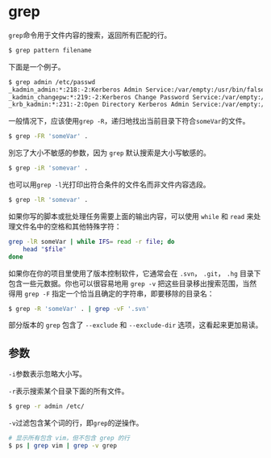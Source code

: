 # grep

`grep`命令用于文件内容的搜索，返回所有匹配的行。

```bash
$ grep pattern filename
```

下面是一个例子。

```bash
$ grep admin /etc/passwd
_kadmin_admin:*:218:-2:Kerberos Admin Service:/var/empty:/usr/bin/false
_kadmin_changepw:*:219:-2:Kerberos Change Password Service:/var/empty:/usr/bin/false
_krb_kadmin:*:231:-2:Open Directory Kerberos Admin Service:/var/empty:/usr/bin/false
```

一般情况下，应该使用`grep -R`，递归地找出当前目录下符合`someVar`的文件。

```bash
$ grep -FR 'someVar' .
```

別忘了大小不敏感的参数，因为 `grep` 默认搜索是大小写敏感的。

```bash
$ grep -iR 'somevar' .
```

也可以用`grep -l`光打印出符合条件的文件名而非文件内容选段。

```bash
$ grep -lR 'somevar' .
```

如果你写的脚本或批处理任务需要上面的输出内容，可以使用 `while` 和 `read` 来处理文件名中的空格和其他特殊字符：

```bash
grep -lR someVar | while IFS= read -r file; do
    head "$file"
done
```

如果你在你的项目里使用了版本控制软件，它通常会在 `.svn`， `.git`， `.hg` 目录下包含一些元数据。你也可以很容易地用 `grep -v` 把这些目录移出搜索范围，当然得用 `grep -F` 指定一个恰当且确定的字符串，即要移除的目录名：

```bash
$ grep -R 'someVar' . | grep -vF '.svn'
```

部分版本的 `grep` 包含了 `--exclude` 和 `--exclude-dir` 选项，这看起来更加易读。

## 参数

`-i`参数表示忽略大小写。

`-r`表示搜索某个目录下面的所有文件。

```bash
$ grep -r admin /etc/
```

`-v`过滤包含某个词的行，即`grep`的逆操作。

```bash
# 显示所有包含 vim，但不包含 grep 的行
$ ps | grep vim | grep -v grep
```
